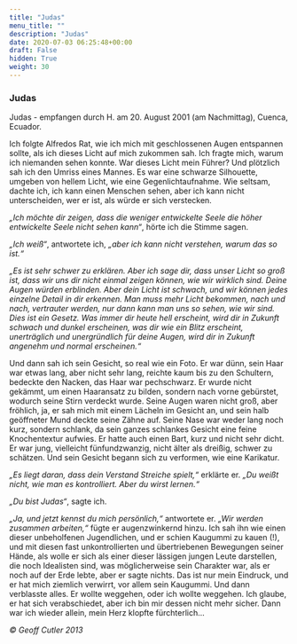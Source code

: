 ```yaml
---
title: "Judas"
menu_title: ""
description: "Judas"
date: 2020-07-03 06:25:48+00:00
draft: False
hidden: True
weight: 30
---
```

### Judas

Judas - empfangen durch H. am 20. August 2001 (am Nachmittag), Cuenca, Ecuador.

Ich folgte Alfredos Rat, wie ich mich mit geschlossenen Augen entspannen sollte, als ich dieses Licht auf mich zukommen sah. Ich fragte mich, warum ich niemanden sehen konnte. War dieses Licht mein Führer? Und plötzlich sah ich den Umriss eines Mannes. Es war eine schwarze Silhouette, umgeben von hellem Licht, wie eine Gegenlichtaufnahme. Wie seltsam, dachte ich, ich kann einen Menschen sehen, aber ich kann nicht unterscheiden, wer er ist, als würde er sich verstecken.

*„Ich möchte dir zeigen, dass die weniger entwickelte Seele die höher entwickelte Seele nicht sehen kann“*, hörte ich die Stimme sagen.

*„Ich weiß“*, antwortete ich, *„aber ich kann nicht verstehen, warum das so ist.“*

*„Es ist sehr schwer zu erklären. Aber ich sage dir, dass unser Licht so groß ist, dass wir uns dir nicht einmal zeigen können, wie wir wirklich sind. Deine Augen würden erblinden. Aber dein Licht ist schwach, und wir können jedes einzelne Detail in dir erkennen. Man muss mehr Licht bekommen, nach und nach, vertrauter werden, nur dann kann man uns so sehen, wie wir sind. Dies ist ein Gesetz. Was immer dir heute hell erscheint, wird dir in Zukunft schwach und dunkel erscheinen, was dir wie ein Blitz erscheint, unerträglich und unergründlich für deine Augen, wird dir in Zukunft angenehm und normal erscheinen.“*

Und dann sah ich sein Gesicht, so real wie ein Foto. Er war dünn, sein Haar war etwas lang, aber nicht sehr lang, reichte kaum bis zu den Schultern, bedeckte den Nacken, das Haar war pechschwarz. Er wurde nicht gekämmt, um einen Haaransatz zu bilden, sondern nach vorne gebürstet, wodurch seine Stirn verdeckt wurde. Seine Augen waren nicht groß, aber fröhlich, ja, er sah mich mit einem Lächeln im Gesicht an, und sein halb geöffneter Mund deckte seine Zähne auf. Seine Nase war weder lang noch kurz, sondern schlank, da sein ganzes schlankes Gesicht eine feine Knochentextur aufwies. Er hatte auch einen Bart, kurz und nicht sehr dicht. Er war jung, vielleicht fünfundzwanzig, nicht älter als dreißig, schwer zu schätzen. Und sein Gesicht begann sich zu verformen, wie eine Karikatur.

*„Es liegt daran, dass dein Verstand Streiche spielt,“* erklärte er. *„Du weißt nicht, wie man es kontrolliert. Aber du wirst lernen.“*

*„Du bist Judas“*, sagte ich.  

*„Ja, und jetzt kennst du mich persönlich,“* antwortete er. *„Wir werden zusammen arbeiten,“* fügte er augenzwinkernd hinzu.
Ich sah ihn wie einen dieser unbeholfenen Jugendlichen, und er schien Kaugummi zu kauen (!), und mit diesen fast unkontrollierten und übertriebenen Bewegungen seiner Hände, als wolle er sich als einer dieser lässigen jungen Leute darstellen, die noch Idealisten sind, was möglicherweise sein Charakter war, als er noch auf der Erde lebte, aber er sagte nichts. Das ist nur mein Eindruck, und er hat mich ziemlich verwirrt, vor allem sein Kaugummi. Und dann verblasste alles. Er wollte weggehen, oder ich wollte weggehen. Ich glaube, er hat sich verabschiedet, aber ich bin mir dessen nicht mehr sicher. Dann war ich wieder allein, mein Herz klopfte fürchterlich...

*© Geoff Cutler 2013*
